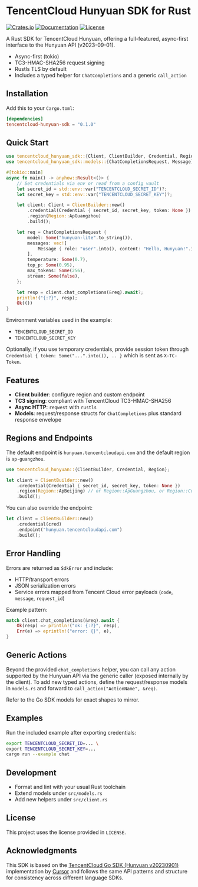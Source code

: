 # TencentCloud Hunyuan SDK for Rust

[![Crates.io](https://img.shields.io/crates/v/tencentcloud-hunyuan-sdk.svg)](https://crates.io/crates/tencentcloud-hunyuan-sdk)
[![Documentation](https://docs.rs/tencentcloud-hunyuan-sdk/badge.svg)](https://docs.rs/tencentcloud-hunyuan-sdk)
[![License](https://img.shields.io/crates/l/tencentcloud-hunyuan-sdk.svg)](LICENSE)

A Rust SDK for TencentCloud Hunyuan, offering a full-featured, async-first interface to the Hunyuan API (v2023-09-01).

- Async-first (tokio)
- TC3-HMAC-SHA256 request signing
- Rustls TLS by default
- Includes a typed helper for `ChatCompletions` and a generic `call_action`

## Installation

Add this to your `Cargo.toml`:

```toml
[dependencies]
tencentcloud-hunyuan-sdk = "0.1.0"
```

## Quick Start

```rust
use tencentcloud_hunyuan_sdk::{Client, ClientBuilder, Credential, Region};
use tencentcloud_hunyuan_sdk::models::{ChatCompletionsRequest, Message};

#[tokio::main]
async fn main() -> anyhow::Result<()> {
    // Set credentials via env or read from a config vault
    let secret_id = std::env::var("TENCENTCLOUD_SECRET_ID")?;
    let secret_key = std::env::var("TENCENTCLOUD_SECRET_KEY")?;

    let client: Client = ClientBuilder::new()
        .credential(Credential { secret_id, secret_key, token: None })
        .region(Region::ApGuangzhou)
        .build();

    let req = ChatCompletionsRequest {
        model: Some("hunyuan-lite".to_string()),
        messages: vec![
            Message { role: "user".into(), content: "Hello, Hunyuan!".into() },
        ],
        temperature: Some(0.7),
        top_p: Some(0.95),
        max_tokens: Some(256),
        stream: Some(false),
    };

    let resp = client.chat_completions(&req).await?;
    println!("{:?}", resp);
    Ok(())
}
```

Environment variables used in the example:

- `TENCENTCLOUD_SECRET_ID`
- `TENCENTCLOUD_SECRET_KEY`

Optionally, if you use temporary credentials, provide session token through `Credential { token: Some("...".into()), .. }` which is sent as `X-TC-Token`.

## Features

- **Client builder**: configure region and custom endpoint
- **TC3 signing**: compliant with TencentCloud TC3-HMAC-SHA256
- **Async HTTP**: `reqwest` with `rustls`
- **Models**: request/response structs for `ChatCompletions` plus standard response envelope

## Regions and Endpoints

The default endpoint is `hunyuan.tencentcloudapi.com` and the default region is `ap-guangzhou`.

```rust
use tencentcloud_hunyuan::{ClientBuilder, Credential, Region};

let client = ClientBuilder::new()
    .credential(Credential { secret_id, secret_key, token: None })
    .region(Region::ApBeijing) // or Region::ApGuangzhou, or Region::Custom("ap-shanghai".into())
    .build();
```

You can also override the endpoint:

```rust
let client = ClientBuilder::new()
    .credential(cred)
    .endpoint("hunyuan.tencentcloudapi.com")
    .build();
```

## Error Handling

Errors are returned as `SdkError` and include:
- HTTP/transport errors
- JSON serialization errors
- Service errors mapped from Tencent Cloud error payloads (`code`, `message`, `request_id`)

Example pattern:

```rust
match client.chat_completions(&req).await {
    Ok(resp) => println!("ok: {:?}", resp),
    Err(e) => eprintln!("error: {}", e),
}
```

## Generic Actions

Beyond the provided `chat_completions` helper, you can call any action supported by the Hunyuan API via the generic caller (exposed internally by the client). To add new typed actions, define the request/response models in `models.rs` and forward to `call_action("ActionName", &req)`.

Refer to the Go SDK models for exact shapes to mirror.

## Examples

Run the included example after exporting credentials:

```bash
export TENCENTCLOUD_SECRET_ID=... \
export TENCENTCLOUD_SECRET_KEY=...
cargo run --example chat
```

## Development

- Format and lint with your usual Rust toolchain
- Extend models under `src/models.rs`
- Add new helpers under `src/client.rs`

## License

This project uses the license provided in `LICENSE`.

## Acknowledgments

This SDK is based on the [TencentCloud Go SDK (Hunyuan v20230901)](https://github.com/TencentCloud/tencentcloud-sdk-go/tree/master/tencentcloud/hunyuan/v20230901) implementation by [Cursor](https://cursor.com) and follows the same API patterns and structure for consistency across different language SDKs.
